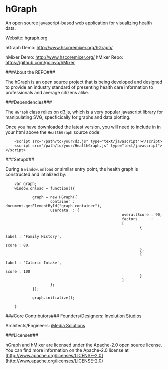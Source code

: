 hGraph
========

An open source javascript-based web application for visualizing health data.

Website: [hgraph.org](http://hgraph.org/)

hGraph Demo: http://www.hscoremixer.org/hGraph/

hMixer Demo: http://www.hscoremixer.org/
hMixer Repo: https://github.com/goinvo/hMixer

###About the REPO###

The hGraph is an open source project that is being developed and designed to provide an industry standard of presenting health care information to professionals and average citizens alike.


###Dependencies###

The `HGraph` class relies on [d3.js](http://d3js.org/), which is a very popular javascript library for manipulating SVG, specficically for graphs and data plotting.

Once you have downloaded the latest version, you will need to include in in your html above the `HealthGraph` source code:

        <script src="/path/to/your/d3.js" type="text/javascript"></script>
        <script src="/path/to/your/HealthGraph.js" type="text/javascript"></script>

###Setup###

During a `window.onload` or similar entry point, the health graph is constructed and intialized by:

        var graph;
        window.onload = function(){

                graph = new HGraph({
                        container : document.getElementById("graph_container"),
                        userdata  : {
                                                        overallScore : 90,
                                                        factors      :
                                                        [
                                                                {
                                                                        label : 'Family History',
                                                                        score : 80,
                                                                },
                                                                {
                                                                        label : 'Caloric Intake',
                                                                        score : 100
                                                                }
                                                        ]
                        };
                });

                graph.initialize();

        }


###Core Contributors###
Founders/Designers: [Involution Studios](http://www.goinvo.com/)

Architects/Engineers: [iMedia Solutions](http://www.myimedia.com/)

###License###

hGraph and hMixer are licensed under the Apache-2.0 open source license. You can find more information on the Apache-2.0 license at [http://www.apache.org/licenses/LICENSE-2.0](http://www.apache.org/licenses/LICENSE-2.0)

